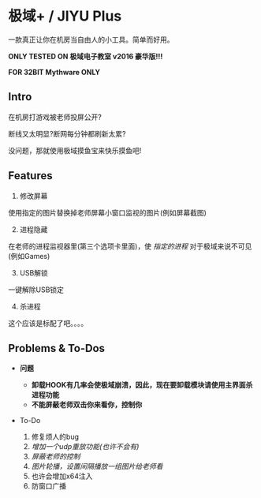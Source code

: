 # 极域+   / JIYU Plus
一款真正让你在机房当自由人的小工具。简单而好用。



**ONLY TESTED ON 极域电子教室 v2016 豪华版!!!**

**FOR 32BIT Mythware ONLY**

<!-- --------------- -->

## Intro

在机房打游戏被老师投屏公开?

断线又太明显?断网每分钟都刷新太累?

没问题，那就使用极域摸鱼宝来快乐摸鱼吧!

<!-- --------------- -->

## Features
1. 修改屏幕

使用指定的图片替换掉老师屏幕小窗口监视的图片(例如屏幕截图)



2. 进程隐藏

在老师的进程监视器里(第三个选项卡里面)，使 _指定的进程_ 对于极域来说不可见(例如Games)

3. USB解锁

一键解除USB锁定

4. 杀进程

这个应该是标配了吧。。。。


<!-- --------------- -->
 
## Problems & To-Dos


- **问题**
    * **卸载HOOK有几率会使极域崩溃，因此，现在要卸载模块请使用主界面杀进程功能**
    * **不能屏蔽老师双击你来看你，控制你**

- To-Do
    1. 修复烦人的bug
    2. _增加一个udp重放功能(也许不会有)_
    3. _屏蔽老师的控制_
    4. _图片轮播，设置间隔播放一组图片给老师看_
    5. 也许会增加x64注入
    6. 防窗口广播



<!-- --------------- -->


